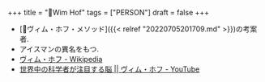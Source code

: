 +++
title = "👨Wim Hof"
tags = ["PERSON"]
draft = false
+++

-   [📝ヴィム・ホフ・メソッド]({{< relref "20220705201709.md" >}})の考案者.
-   アイスマンの異名をもつ.
-   [ヴィム・ホフ - Wikipedia](https://ja.wikipedia.org/wiki/%E3%83%B4%E3%82%A3%E3%83%A0%E3%83%BB%E3%83%9B%E3%83%95)
-   [世界中の科学者が注目する脳 || ヴィム・ホフ - YouTube](https://www.youtube.com/watch?v=PKgw5qvdY9k)
